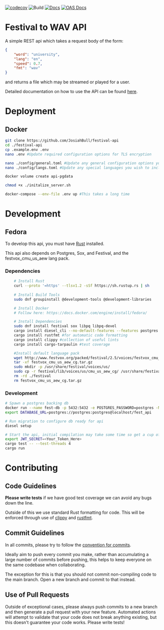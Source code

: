[![codecov](https://codecov.io/gh/JosiahBull/festival-api/branch/main/graph/badge.svg?token=ISOL8A7QVA)](https://codecov.io/gh/JosiahBull/festival-api)
![Build](https://github.com/JosiahBull/festival-api/actions/workflows/test.yml/badge.svg)
[![Docs](https://github.com/JosiahBull/festival-api/actions/workflows/docs.yml/badge.svg)](https://josiahbull.github.io/festival-api/festival_api/index.html)
[![OAS Docs](https://github.com/JosiahBull/festival-api/actions/workflows/redoc.yml/badge.svg)](https://josiahbull.github.io/festival-api/)
# Festival to WAV API
A simple REST api which takes a request body of the form:
```json
{
    "word": "university",
    "lang": "en",
    "speed": 0.7,
    "fmt": "wav"
}
```
and returns a file which may be streamed or played for a user.

Detailed documentation on how to use the API can be found [here](https://josiahbull.github.io/festival-api/).

# Deployment
## Docker

```sh
git clone https://github.com/JosiahBull/festival-api
cd ./festival-api
cp .example.env .env
nano .env #Update required configuration options for TLS encryption

nano ./config/general.toml #Update any general configuration options you wish to include.
nano ./config/langs.toml #Update any special languages you wish to include (ensure to modify backend.Dockerfile to install them).

docker volume create api-pgdata

chmod +x ./initalize_server.sh

docker-compose --env-file .env up #This takes a long time
```

# Development

## Fedora

To develop this api, you must have [Rust](https://www.rust-lang.org/tools/install) installed.

This api also depends on Postgres, Sox, and Festival, and the festvox_cmu_us_aew lang pack.

### Dependencies

```sh
    # Install Rust
    curl --proto '=https' --tlsv1.2 -sSf https://sh.rustup.rs | sh
    
    # Install Build Tools
    sudo dnf groupinstall @development-tools @development-libraries

    # Install Docker
    # Follow here: https://docs.docker.com/engine/install/fedora/

    # Install Dependencies
    sudo dnf install festival sox libpq libpq-devel
    cargo install diesel_cli --no-default-features --features postgres
    cargo install rustfmt #for automatic code formatting
    cargo install clippy #collection of useful lints
    cargo install cargo-tarpaulin #test coverage

    #Install default language pack
    wget http://www.festvox.org/packed/festival/2.5/voices/festvox_cmu_us_aew_cg.tar.gz
    tar -xf festvox_cmu_us_aew_cg.tar.gz
    sudo mkdir -p /usr/share/festival/voices/us/
    sudo cp -r festival/lib/voices/us/cmu_us_aew_cg/ /usr/share/festival/voices/us/
    rm -rd ./festival
    rm festvox_cmu_us_aew_cg.tar.gz
```

### Development
```sh
# Spawn a postgres backing db
docker run --name fest-db -p 5432:5432 -e POSTGRES_PASSWORD=postgres -N 500 -d postgres
export DATABASE_URL=postgres://postgres:postgres@localhost/fest_api

# Run migration to configure db ready for api
diesel setup

# Start the api, initial compilation may take some time so get a cup of tea
export JWT_SECRET=<Your_Token_Here>
cargo test -- --test-threads 4
cargo run
```

# Contributing

## Code Guidelines
**Please write tests** if we have good test coverage we can avoid any bugs down the line.


Outside of this we use standard Rust formatting for code. This will be enforced through use of [clippy](https://github.com/rust-lang/rust-clippy) and [rustfmt](https://github.com/rust-lang/rustfmt).

## Commit Guidelines
In all commits, please try to follow the [convention for commits](https://www.conventionalcommits.org/en/v1.0.0/#specification).

Ideally aim to push every commit you make, rather than accumulating a large number of commits before pushing, this helps to keep everyone on the same
codebase when collaborating. 

The exception for this is that you should not commit non-compiling code to the main branch. Open a new branch and 
commit to that instead.

## Use of Pull Requests
Outside of exceptional cases, please always push commits to a new branch and then generate a pull request with your new feature. Automated actions will attempt to validate that your code does not break anything existing, but this doesn't guarantee your code works. Please write tests!
